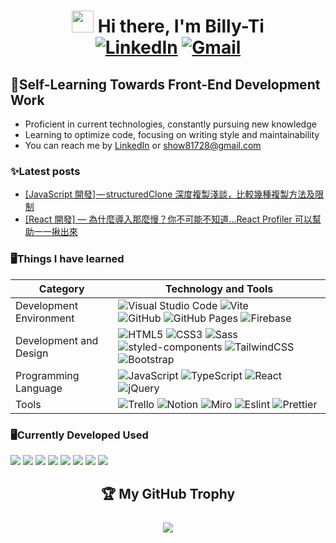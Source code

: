 # <div align="center"><img width="35" src="https://camo.githubusercontent.com/ee9d678a838fdc800a7b1449bae75552c13bfa5afeb275eb6b315e02499c8ba0/68747470733a2f2f656d6f6a69732e736c61636b6d6f6a69732e636f6d2f656d6f6a69732f696d616765732f313533313834393433302f343234362f626c6f622d73756e676c61737365732e6769663f31353331383439343330"/> Hi there, I'm Billy-Ti<br>[![LinkedIn](https://img.shields.io/badge/LinkedIn-0077B5?style=for-the-badge&logo=linkedin&logoColor=white)](https://www.linkedin.com/in/billy-ti/) [![Gmail](https://img.shields.io/badge/Gmail-D14836?style=for-the-badge&logo=gmail&logoColor=white)](mailto:show81728@gmail.com)

</div>

## 🌿Self-Learning Towards Front-End Development Work
- Proficient in current technologies, constantly pursuing new knowledge
- Learning to optimize code, focusing on writing style and maintainability
- You can reach me by [LinkedIn](https://www.linkedin.com/in/billy-ti/) or show81728@gmail.com 

### ✨Latest posts
- [[JavaScript 開發] — structuredClone 深度複製淺談，比較幾種複製方法及限制](https://medium.com/@show81728/javascript-%E9%96%8B%E7%99%BC-structuredclone-%E6%B7%B1%E5%BA%A6%E8%A4%87%E8%A3%BD%E6%B7%BA%E8%AB%87-%E6%AF%94%E8%BC%83%E5%B9%BE%E7%A8%AE%E8%A4%87%E8%A3%BD%E6%96%B9%E6%B3%95%E5%8F%8A%E9%99%90%E5%88%B6-c1ef42e81633?source=rss-5e0728a56284------2)
- [[React 開發] — 為什麼導入那麼慢？你不可能不知道...React Profiler 可以幫助一一揪出來](https://medium.com/@show81728/react-%E9%96%8B%E7%99%BC-%E7%82%BA%E4%BB%80%E9%BA%BC%E5%B0%8E%E5%85%A5%E9%82%A3%E9%BA%BC%E6%85%A2-%E4%BD%A0%E4%B8%8D%E5%8F%AF%E8%83%BD%E4%B8%8D%E7%9F%A5%E9%81%93-react-profiler-%E5%8F%AF%E4%BB%A5%E5%B9%AB%E5%8A%A9%E4%B8%80%E4%B8%80%E6%8F%AA%E5%87%BA%E4%BE%86-37c5858dbf00?source=rss-5e0728a56284------2)

### 🖥️Things I have learned

| Category                | Technology and Tools                                                                                                                                                                                                                                                                                                                                                                                                                                                                                                                                                                                                                                                             |
| ----------------------- | -------------------------------------------------------------------------------------------------------------------------------------------------------------------------------------------------------------------------------------------------------------------------------------------------------------------------------------------------------------------------------------------------------------------------------------------------------------------------------------------------------------------------------------------------------------------------------------------------------------------------------------------------------------------------------- |
| Development Environment | ![Visual Studio Code](https://img.shields.io/badge/Visual_Studio_Code-0078D4?style=for-the-badge&logo=visual%20studio%20code&logoColor=white) ![Vite](https://img.shields.io/badge/Vite-B73BFE?style=for-the-badge&logo=vite&logoColor=FFD62E)<br> ![GitHub](https://img.shields.io/badge/GitHub-100000?style=for-the-badge&logo=github&logoColor=white) ![GitHub Pages](https://img.shields.io/badge/GitHub%20Pages-222222?style=for-the-badge&logo=GitHub%20Pages&logoColor=white) ![Firebase](https://img.shields.io/badge/firebase-ffca28?style=for-the-badge&logo=firebase&logoColor=black)                                                                                 |
| Development and Design  | ![HTML5](https://img.shields.io/badge/HTML5-E34F26?style=for-the-badge&logo=html5&logoColor=white) ![CSS3](https://img.shields.io/badge/CSS3-1572B6?style=for-the-badge&logo=css3&logoColor=white) ![Sass](https://img.shields.io/badge/Sass-CC6699?style=for-the-badge&logo=sass&logoColor=white) ![styled-components](https://img.shields.io/badge/styled--components-DB7093?style=for-the-badge&logo=styled-components&logoColor=white) ![TailwindCSS](https://img.shields.io/badge/Tailwind_CSS-38B2AC?style=for-the-badge&logo=tailwind-css&logoColor=white) ![Bootstrap](https://img.shields.io/badge/Bootstrap-563D7C?style=for-the-badge&logo=bootstrap&logoColor=white) |
| Programming Language    | ![JavaScript](https://img.shields.io/badge/JavaScript-323330?style=for-the-badge&logo=javascript&logoColor=F7DF1E) ![TypeScript](https://img.shields.io/badge/TypeScript-007ACC?style=for-the-badge&logo=typescript&logoColor=white) ![React](https://img.shields.io/badge/React-20232A?style=for-the-badge&logo=react&logoColor=61DAFB) ![jQuery](https://img.shields.io/badge/jQuery-0769AD?style=for-the-badge&logo=jquery&logoColor=white)                                                                                                                                                                                                                                   |
| Tools                   | ![Trello](https://img.shields.io/badge/Trello-0052CC?style=for-the-badge&logo=trello&logoColor=white) ![Notion](https://img.shields.io/badge/Notion-000000?style=for-the-badge&logo=notion&logoColor=white) ![Miro](https://img.shields.io/badge/Miro-F7C922?style=for-the-badge&logo=Miro&logoColor=050036) ![Eslint](https://img.shields.io/badge/eslint-3A33D1?style=for-the-badge&logo=eslint&logoColor=white) ![Prettier](https://img.shields.io/badge/prettier-1A2C34?style=for-the-badge&logo=prettier&logoColor=F7BA3E)                                                                                                                                                  |

### 🖥️Currently Developed Used

<img src="https://img.shields.io/badge/React-20232A?style=for-the-badge&logo=react&logoColor=61DAFB"/> <img src="https://img.shields.io/badge/JavaScript-323330?style=for-the-badge&logo=javascript&logoColor=F7DF1E"/> <img src="https://img.shields.io/badge/TypeScript-007ACC?style=for-the-badge&logo=typescript&logoColor=white" /> <img src="https://img.shields.io/badge/Tailwind_CSS-38B2AC?style=for-the-badge&logo=tailwind-css&logoColor=white"/> <img src="https://img.shields.io/badge/Vite-B73BFE?style=for-the-badge&logo=vite&logoColor=FFD62E"/> <img src="https://img.shields.io/badge/HTML5-E34F26?style=for-the-badge&logo=html5&logoColor=white" /> <img src="https://img.shields.io/badge/CSS3-1572B6?style=for-the-badge&logo=css3&logoColor=white" /> <img src="https://img.shields.io/badge/firebase-ffca28?style=for-the-badge&logo=firebase&logoColor=black" />

## <div align="center">🏆️ My GitHub Trophy<br><br><img src="https://github-profile-trophy.vercel.app/?username=Billy-Ti&title=Repositories,Stars,Commits,PullRequest,&theme=darkhub&margin-w=15&margin-h=15&column=-1"/></div>
